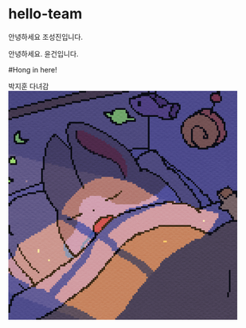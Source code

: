 # hello-team

안녕하세요 조성진입니다. 

안녕하세요. 윤건입니다.

#Hong in here!


박지훈 다녀감
![지훈 프로필](./Image/Profile_Jihoon.png)
